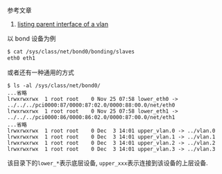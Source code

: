 参考文章

1. [listing parent interface of a vlan](https://serverfault.com/questions/882754/listing-parent-interface-of-a-vlan)

以 bond 设备为例

```bash
$ cat /sys/class/net/bond0/bonding/slaves
eth0 eth1
```

或者还有一种通用的方式

```log
$ ls -al /sys/class/net/bond0/
...省略
lrwxrwxrwx  1 root root    0 Nov 25 07:58 lower_eth0 -> ../../../pci0000:87/0000:87:02.0/0000:88:00.0/net/eth0
lrwxrwxrwx  1 root root    0 Nov 25 07:58 lower_eth1 -> ../../../pci0000:86/0000:86:02.0/0000:87:00.0/net/eth1
...省略
lrwxrwxrwx  1 root root    0 Dec  3 14:01 upper_vlan.0 -> ../vlan.0
lrwxrwxrwx  1 root root    0 Dec  3 14:01 upper_vlan.1 -> ../vlan.1
lrwxrwxrwx  1 root root    0 Dec  3 14:01 upper_vlan.2 -> ../vlan.2
lrwxrwxrwx  1 root root    0 Dec  3 14:01 upper_vlan.3 -> ../vlan.3
```

该目录下的`lower_*`表示底层设备, `upper_xxx`表示连接到该设备的上层设备.
